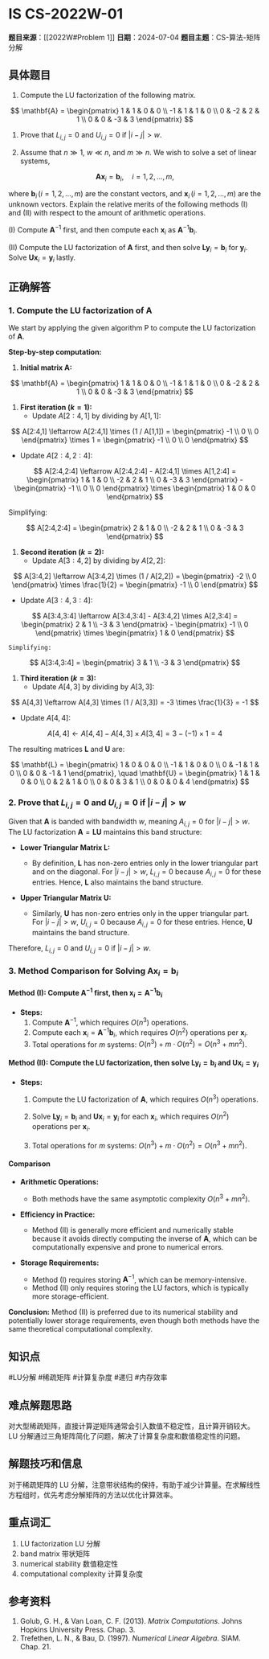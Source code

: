 # IS CS-2022W-01

**题目来源**：[[2022W#Problem 1]]
**日期**：2024-07-04
**题目主题**：CS-算法-矩阵分解

## 具体题目

1. Compute the LU factorization of the following matrix.

$$
\mathbf{A} = \begin{pmatrix}
1 & 1 & 0 & 0 \\
-1 & 1 & 1 & 0 \\
0 & -2 & 2 & 1 \\
0 & 0 & -3 & 3
\end{pmatrix}
$$

1. Prove that $L_{i,j} = 0$ and $U_{i,j} = 0$ if $|i - j| > w$.

2. Assume that $n \gg 1$, $w \ll n$, and $m \gg n$. We wish to solve a set of linear systems,

$$
\mathbf{A}\mathbf{x}_i = \mathbf{b}_i, \quad i = 1, 2, \ldots, m,
$$

where $\mathbf{b}_i \, (i = 1, 2, \ldots, m)$ are the constant vectors, and $\mathbf{x}_i \, (i = 1, 2, \ldots, m)$ are the unknown vectors. Explain the relative merits of the following methods (I) and (II) with respect to the amount of arithmetic operations.

(I) Compute $\mathbf{A}^{-1}$ first, and then compute each $\mathbf{x}_i$ as $\mathbf{A}^{-1} \mathbf{b}_i$.

(II) Compute the LU factorization of $\mathbf{A}$ first, and then solve $\mathbf{L} \mathbf{y}_i = \mathbf{b}_i$ for $\mathbf{y}_i$. Solve $\mathbf{U} \mathbf{x}_i = \mathbf{y}_i$ lastly.

## 正确解答

### 1. Compute the LU factorization of $\mathbf{A}$

We start by applying the given algorithm P to compute the LU factorization of $\mathbf{A}$.

**Step-by-step computation:**

1. **Initial matrix $\mathbf{A}$:**

$$
\mathbf{A} = \begin{pmatrix}
1 & 1 & 0 & 0 \\
-1 & 1 & 1 & 0 \\
0 & -2 & 2 & 1 \\
0 & 0 & -3 & 3
\end{pmatrix}
$$

1. **First iteration ($k = 1$):**
   - Update $A[2:4,1]$ by dividing by $A[1,1]$:

$$
A[2:4,1] \leftarrow A[2:4,1] \times (1 / A[1,1]) = \begin{pmatrix} -1 \\ 0 \\ 0 \end{pmatrix} \times 1 = \begin{pmatrix} -1 \\ 0 \\ 0 \end{pmatrix}
$$ 

  - Update $A[2:4,2:4]$:

$$
A[2:4,2:4] \leftarrow A[2:4,2:4] - A[2:4,1] \times A[1,2:4] = \begin{pmatrix} 1 & 1 & 0 \\ -2 & 2 & 1 \\ 0 & -3 & 3 \end{pmatrix} - \begin{pmatrix} -1 \\ 0 \\ 0 \end{pmatrix} \times \begin{pmatrix} 1 & 0 & 0 \end{pmatrix}
$$

Simplifying:

$$
     A[2:4,2:4] = \begin{pmatrix} 2 & 1 & 0 \\ -2 & 2 & 1 \\ 0 & -3 & 3 \end{pmatrix}
$$

1. **Second iteration ($k = 2$):**
   - Update $A[3:4,2]$ by dividing by $A[2,2]$:

$$
A[3:4,2] \leftarrow A[3:4,2] \times (1 / A[2,2]) = \begin{pmatrix} -2 \\ 0 \end{pmatrix} \times \frac{1}{2} = \begin{pmatrix} -1 \\ 0 \end{pmatrix}
$$

   - Update $A[3:4,3:4]$:

$$
A[3:4,3:4] \leftarrow A[3:4,3:4] - A[3:4,2] \times A[2,3:4] = \begin{pmatrix} 2 & 1 \\ -3 & 3 \end{pmatrix} - \begin{pmatrix} -1 \\ 0 \end{pmatrix} \times \begin{pmatrix} 1 & 0 \end{pmatrix}
$$

    Simplifying:

$$
A[3:4,3:4] = \begin{pmatrix} 3 & 1 \\ -3 & 3 \end{pmatrix}
$$

1. **Third iteration ($k = 3$):**
   - Update $A[4,3]$ by dividing by $A[3,3]$:

$$
     A[4,3] \leftarrow A[4,3] \times (1 / A[3,3]) = -3 \times \frac{1}{3} = -1
$$

  - Update $A[4,4]$:

$$
 A[4,4] \leftarrow A[4,4] - A[4,3] \times A[3,4] = 3 - (-1) \times 1 = 4 
$$

The resulting matrices $\mathbf{L}$ and $\mathbf{U}$ are:

$$
\mathbf{L} = \begin{pmatrix}
1 & 0 & 0 & 0 \\
-1 & 1 & 0 & 0 \\
0 & -1 & 1 & 0 \\
0 & 0 & -1 & 1
\end{pmatrix}, \quad
\mathbf{U} = \begin{pmatrix}
1 & 1 & 0 & 0 \\
0 & 2 & 1 & 0 \\
0 & 0 & 3 & 1 \\
0 & 0 & 0 & 4
\end{pmatrix}
$$

### 2. Prove that $L_{i,j} = 0$ and $U_{i,j} = 0$ if $|i - j| > w$

Given that $\mathbf{A}$ is banded with bandwidth $w$, meaning $A_{i,j} = 0$ for $|i - j| > w$. The LU factorization $\mathbf{A} = \mathbf{LU}$ maintains this band structure:

- **Lower Triangular Matrix $\mathbf{L}$:**
  - By definition, $\mathbf{L}$ has non-zero entries only in the lower triangular part and on the diagonal. For $|i - j| > w$, $L_{i,j} = 0$ because $A_{i,j} = 0$ for these entries. Hence, $\mathbf{L}$ also maintains the band structure.

- **Upper Triangular Matrix $\mathbf{U}$:**
  - Similarly, $\mathbf{U}$ has non-zero entries only in the upper triangular part. For $|i - j| > w$, $U_{i,j} = 0$ because $A_{i,j} = 0$ for these entries. Hence, $\mathbf{U}$ maintains the band structure.

Therefore, $L_{i,j} = 0$ and $U_{i,j} = 0$ if $|i - j| > w$.

### 3. Method Comparison for Solving $\mathbf{A}\mathbf{x}_i = \mathbf{b}_i$

#### Method (I): Compute $\mathbf{A}^{-1}$ first, then $\mathbf{x}_i = \mathbf{A}^{-1} \mathbf{b}_i$

- **Steps:**
  1. Compute $\mathbf{A}^{-1}$, which requires $O(n^3)$ operations.
  2. Compute each $\mathbf{x}_i = \mathbf{A}^{-1} \mathbf{b}_i$, which requires $O(n^2)$ operations per $\mathbf{x}_i$.
  3. Total operations for $m$ systems: $O(n^3) + m \cdot O(n^2) = O(n^3 + mn^2)$.

#### Method (II): Compute the LU factorization, then solve $\mathbf{L} \mathbf{y}_i = \mathbf{b}_i$ and $\mathbf{U} \mathbf{x}_i = \mathbf{y}_i$

- **Steps:**
  1. Compute the LU factorization of $\mathbf{A}$, which requires $O(n^3)$ operations.
  2. Solve $\mathbf{L} \mathbf{y}_i = \mathbf{b}_i$ and $\mathbf{U} \mathbf{x}_i = \mathbf{y}_i$ for each $\mathbf{x}_i$, which requires $O(n^2)$ operations per $\mathbf{x}_i$.

  3. Total operations for $m$ systems: $O(n^3) + m \cdot O(n^2) = O(n^3 + mn^2)$.

#### Comparison

- **Arithmetic Operations:**
  - Both methods have the same asymptotic complexity $O(n^3 + mn^2)$.

- **Efficiency in Practice:**
  - Method (II) is generally more efficient and numerically stable because it avoids directly computing the inverse of $\mathbf{A}$, which can be computationally expensive and prone to numerical errors.

- **Storage Requirements:**
  - Method (I) requires storing $\mathbf{A}^{-1}$, which can be memory-intensive.
  - Method (II) only requires storing the LU factors, which is typically more storage-efficient.

**Conclusion:**
Method (II) is preferred due to its numerical stability and potentially lower storage requirements, even though both methods have the same theoretical computational complexity.

## 知识点

#LU分解 #稀疏矩阵 #计算复杂度 #递归 #内存效率

## 难点解题思路

对大型稀疏矩阵，直接计算逆矩阵通常会引入数值不稳定性，且计算开销较大。LU 分解通过三角矩阵简化了问题，解决了计算复杂度和数值稳定性的问题。

## 解题技巧和信息

对于稀疏矩阵的 LU 分解，注意带状结构的保持，有助于减少计算量。在求解线性方程组时，优先考虑分解矩阵的方法以优化计算效率。

## 重点词汇

1. LU factorization LU 分解
2. band matrix 带状矩阵
3. numerical stability 数值稳定性
4. computational complexity 计算复杂度

## 参考资料

1. Golub, G. H., & Van Loan, C. F. (2013). *Matrix Computations*. Johns Hopkins University Press. Chap. 3.
2. Trefethen, L. N., & Bau, D. (1997). *Numerical Linear Algebra*. SIAM. Chap. 21.
